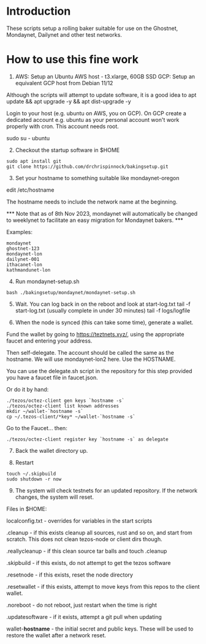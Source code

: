 # Introduction

These scripts setup a rolling baker suitable for use on the Ghostnet, 
Mondaynet, Dailynet and other test networks.

# How to use this fine work

1. AWS: Setup an Ubuntu AWS host - t3.xlarge, 60GB SSD 
   GCP: Setup an equivalent GCP host from Debian 11/12

Although the scripts will attempt to update software, it is a good
idea to apt update && apt upgrade -y && apt dist-upgrade -y

Login to your host (e.g. ubuntu on AWS, you on GCP). On GCP create
a dedicated account e.g. ubuntu  as your personal account won't work 
properly with cron. This account needs root.

sudo su - ubuntu


2. Checkout the startup software in $HOME

```
sudo apt install git
git clone https://github.com/drchrispinnock/bakingsetup.git
```

3. Set your hostname to something suitable like mondaynet-oregon

edit /etc/hostname

The hostname needs to include the network name at the beginning.

*** Note that as of 8th Nov 2023, mondaynet will automatically be changed
to weeklynet to facilitate an easy migration for Mondaynet bakers. ***

Examples:

```
mondaynet
ghostnet-123
mondaynet-lon
dailynet-001
ithacanet-lon
kathmandunet-lon
```

4. Run mondaynet-setup.sh
```
bash ./bakingsetup/mondaynet/mondaynet-setup.sh
```
5. Wait. You can log back in on the reboot and look at start-log.txt
tail -f start-log.txt (usually complete in under 30 minutes)
tail -f logs/logfile

6. When the node is synced (this can take some time), generate a wallet.

Fund the wallet by going to https://teztnets.xyz/, using the appropriate
faucet and entering your address.

Then self-delegate. The account should be called the same as the hostname. 
We will use mondaynet-lon2 here. Use the HOSTNAME.

You can use the delegate.sh script in the repository for this step 
provided you have a faucet file in faucet.json. 

Or do it by hand:

```
./tezos/octez-client gen keys `hostname -s`
./tezos/octez-client list known addresses
mkdir ~/wallet-`hostname -s`
cp ~/.tezos-client/*key* ~/wallet-`hostname -s`
```

Go to the Faucet... then:

```
./tezos/octez-client register key `hostname -s` as delegate
```

7. Back the wallet directory up.

8. Restart

```
touch ~/.skipbuild
sudo shutdown -r now
```

9. The system will check testnets for an updated repository. If the
network changes, the system will reset.

Files in $HOME:

localconfig.txt - overrides for variables in the start scripts

.cleanup - if this exists cleanup all sources, rust and so on, and start
	from scratch. This does not clean tezos-node or client dirs though.

.reallycleanup - if this clean source tar balls and touch .cleanup

.skipbuild - if this exists, do not attempt to get the tezos software

.resetnode - if this exists, reset the node directory

.resetwallet - if this exists, attempt to move keys from this repos to
	the client wallet.

.noreboot  - do not reboot, just restart when the time is right

.updatesoftware - if it exists, attempt a git pull when updating

wallet-**hostname**     - the initial secret and public keys. These will
	be used to restore the wallet after a network reset.
